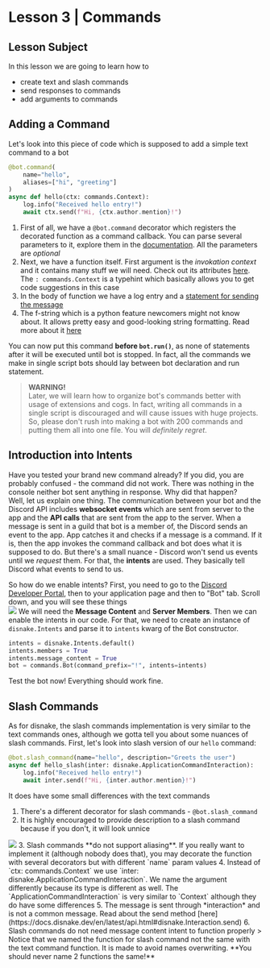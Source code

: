 # Lesson 3 | Commands
## Lesson Subject
In this lesson we are going to learn how to
- create text and slash commands
- send responses to commands
- add arguments to commands

## Adding a Command
Let's look into this piece of code which is supposed to add a simple text command to a bot
```py
@bot.command(
    name="hello",
    aliases=["hi", "greeting"]
)
async def hello(ctx: commands.Context):
    log.info("Received hello entry!")
    await ctx.send(f"Hi, {ctx.author.mention}!")
```
1. First of all, we have a `@bot.command` decorator which registers the decorated function as a command callback. You can parse several parameters to it, explore them in the [documentation](https://docs.disnake.dev/en/latest/ext/commands/api.html#disnake.ext.commands.Command). All the parameters are *optional*
2. Next, we have a function itself. First argument is the *invokation context* and it contains many stuff we will need. Check out its attributes [here](https://docs.disnake.dev/en/latest/ext/commands/api.html#disnake.ext.commands.Context). The `: commands.Context` is a typehint which basically allows you to get code suggestions in this case
3. In the body of function we have a log entry and a [statement for sending the message](https://docs.disnake.dev/en/latest/api.html#disnake.abc.Messageable.send)
4. The f-string which is a python feature newcomers might not know about. It allows pretty easy and good-looking string formatting. Read more about it [here](https://peps.python.org/pep-0498/)

You can now put this command **before `bot.run()`**, as none of statements after it will be executed until bot is stopped. In fact, all the commands we make in single script bots should lay between bot declaration and run statement.
> **WARNING!**<br>
> Later, we will learn how to organize bot's commands better with usage of extensions and cogs. In fact, writing all commands in a single script is discouraged and will cause issues with huge projects. So, please don't rush into making a bot with 200 commands and putting them all into one file. You will *definitely regret*.

## Introduction into Intents
Have you tested your brand new command already? If you did, you are probably confused - the command did not work. There was nothing in the console neither bot sent anything in response. Why did that happen?<br>
Well, let us explain one thing. The communication between your bot and the Discord API includes **websocket events** which are sent from server to the app and the **API calls** that are sent from the app to the server. When a message is sent in a guild that bot is a member of, the Discord sends an event to the app. App catches it and checks if a message is a command. If it is, then the app invokes the command callback and bot does what it is supposed to do. But there's a small nuance - Discord won't send us events until we *request* them. For that, the **intents** are used. They basically tell Discord what events to send to us. <br>

So how do we enable intents? First, you need to go to the [Discord Developer Portal](https://discord.com/developers/applications), then to your application page and then to "Bot" tab. Scroll down, and you will see these things<br>
<img src="https://github.com/Exenifix/discord-bot-tutorial/blob/master/images/intents.jpg">
We will need the **Message Content** and **Server Members**. Then we can enable the intents in our code. For that, we need to create an instance of `disnake.Intents` and parse it to `intents` kwarg of the Bot constructor.
```py
intents = disnake.Intents.default()
intents.members = True
intents.message_content = True
bot = commands.Bot(command_prefix="!", intents=intents)
```
Test the bot now! Everything should work fine.

## Slash Commands
As for disnake, the slash commands implementation is very similar to the text commands ones, although we gotta tell you about some nuances of slash commands. First, let's look into slash version of our `hello` command:
```py
@bot.slash_command(name="hello", description="Greets the user")
async def hello_slash(inter: disnake.ApplicationCommandInteraction):
    log.info("Received hello entry!")
    await inter.send(f"Hi, {inter.author.mention}!")
```
It does have some small differences with the text commands
1. There's a different decorator for slash commands - `@bot.slash_command`
2. It is highly encouraged to provide description to a slash command because if you don't, it will look unnice
<img src="https://github.com/Exenifix/discord-bot-tutorial/blob/master/images/no-desc-command.jpg">
3. Slash commands **do not support aliasing**. If you really want to implement it (although nobody does that), you may decorate the function with several decorators but with different `name` param values
4. Instead of `ctx: commands.Context` we use `inter: disnake.ApplicationCommandInteraction`. We name the argument differently because its type is different as well. The `ApplicationCommandInteraction` is very similar to `Context` although they do have some differences
5. The message is sent through *interaction* and is not a common message. Read about the send method [here](https://docs.disnake.dev/en/latest/api.html#disnake.Interaction.send)
6. Slash commands do not need message content intent to function properly
> Notice that we named the function for slash command not the same with the text command function. It is made to avoid names overwriting. **You should never name 2 functions the same!**
